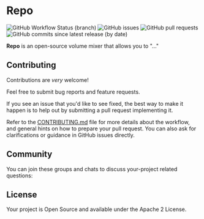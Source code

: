 # Repo
![GitHub Workflow Status (branch)](https://img.shields.io/github/workflow/status/t3knomanzer/repo-name/build/master)
![GitHub issues](https://img.shields.io/github/issues/t3knomanzer/repo-name)
![GitHub pull requests](https://img.shields.io/github/issues-pr/t3knomanzer/repo-name)
![GitHub commits since latest release (by date)](https://img.shields.io/github/commits-since/t3knomanzer/repo-name/latest)

**Repo** is an open-source volume mixer that allows you to "..."

## Contributing
Contributions are *very* welcome!

Feel free to submit bug reports and feature requests.

If you see an issue that you'd like to see fixed, the best way to make it happen is to help out by submitting a pull request implementing it.

Refer to the [CONTRIBUTING.md](https://github.com/t3knomanzer/repo-name/blob/master/.github/CONTRIBUTING.md) file for more details about the workflow,
and general hints on how to prepare your pull request. You can also ask for clarifications or guidance in GitHub issues directly.

## Community
You can join these groups and chats to discuss your-project related questions:

## License
Your project is Open Source and available under the Apache 2 License.
